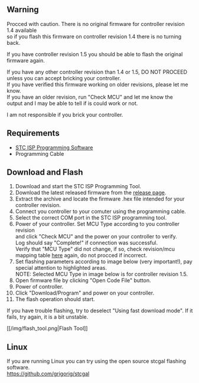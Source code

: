 ## Warning
Procced with caution. There is no original firmware for controller revision 1.4 available  
so if you flash this firmware on controller revision 1.4 there is no turning back.

If you have controller revision 1.5 you should be able to flash the original firmware again.

If you have any other controller revision than 1.4 or 1.5, DO NOT PROCEED unless you can accept bricking your controller.  
If you have verified this firmware working on older revisions, please let me know.  
If you have an older revision, run "Check MCU" and let me know the  
output and I may be able to tell if is could work or not.

I am not responsible if you brick your controller.

## Requirements

* [STC ISP Programming Software](http://www.stcmicro.com/rjxz.html)
* Programming Cable

## Download and Flash
1. Download and start the STC ISP Programming Tool. 
2. Download the latest released firmware from the [release page](https://github.com/danielnilsson9/bbshd-fw/releases).
3. Extract the archive and locate the firmware .hex file intended for your controller revision.
4. Connect you controller to your comuter using the programming cable.
5. Select the correct COM port in the STC ISP programming tool.
6. Power of your controller. Set MCU Type according to you controller revision  
and click "Check MCU" and the power on your controller to verify.  
Log should say "Complete!" if connection was successful.  
Verify that "MCU Type" did not change, if so, check revision/mcu mapping table [here](https://github.com/danielnilsson9/bbshd-fw/wiki/BBSHD-Controller-PCB) again, do not procced if incorrect.
7. Set flashing parameters according to image below (very important!), pay special attention to highlighted areas.  
NOTE: Selected MCU Type in image below is for controller revision 1.5.
8. Open firmware file by clicking "Open Code File" button.
9. Power of controller.
10. Click "Download/Program" and power on your controller.
11. The flash operation should start.


If you have trouble flashing, try to deselect "Using fast download mode".
If it fails, try again, it is a bit unstable.

[[/img/flash_tool.png|Flash Tool]]

## Linux
If you are running Linux you can try using the open source stcgal flashing software.  
https://github.com/grigorig/stcgal



